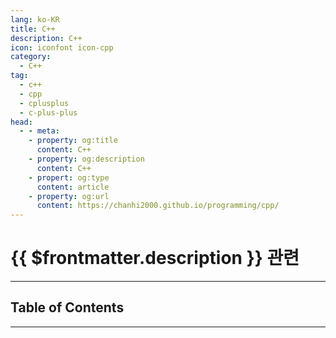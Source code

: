 ```yaml
---
lang: ko-KR
title: C++
description: C++
icon: iconfont icon-cpp
category: 
  - C++
tag: 
  - c++
  - cpp
  - cplusplus
  - c-plus-plus
head: 
  - - meta:
    - property: og:title
      content: C++
    - property: og:description
      content: C++
    - propert: og:type
      content: article
    - property: og:url
      content: https://chanhi2000.github.io/programming/cpp/
---
```


# {{ $frontmatter.description }} 관련

<ShieldsGroup logos="cplusplus,vscode"/>

---

## Table of Contents

<ToCLocal basePath="/programming/cpp/" />

---

<TagLinks />
